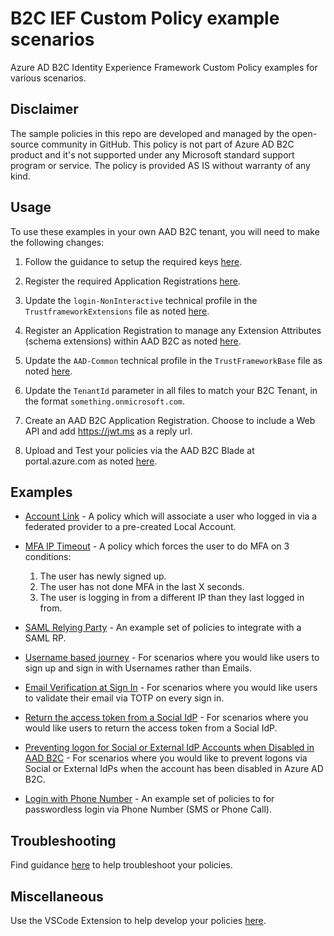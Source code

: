 # B2C IEF Custom Policy example scenarios
Azure AD B2C Identity Experience Framework Custom Policy examples for various scenarios.

## Disclaimer
The sample policies in this repo are developed and managed by the open-source community in GitHub. This policy is not part of Azure AD B2C product and it's not supported under any Microsoft standard support program or service. The policy is provided AS IS without warranty of any kind.

## Usage
To use these examples in your own AAD B2C tenant, you will need to make the following changes:
1. Follow the guidance to setup the required keys [here](https://docs.microsoft.com/en-us/azure/active-directory-b2c/active-directory-b2c-get-started-custom#add-signing-and-encryption-keys).

2. Register the required Application Registrations [here](https://docs.microsoft.com/en-us/azure/active-directory-b2c/active-directory-b2c-get-started-custom#register-applications).

3. Update the `login-NonInteractive` technical profile in the `TrustframeworkExtensions` file as noted [here](https://docs.microsoft.com/en-us/azure/active-directory-b2c/active-directory-b2c-get-started-custom#add-application-ids-to-the-custom-policy).

4. Register an Application Registration to manage any Extension Attributes (schema extensions) within AAD B2C as noted [here](https://docs.microsoft.com/en-us/azure/active-directory-b2c/active-directory-b2c-get-started-custom#add-application-ids-to-the-custom-policy).

5. Update the `AAD-Common` technical profile in the `TrustFrameworkBase` file as noted [here](https://docs.microsoft.com/en-us/azure/active-directory-b2c/active-directory-b2c-create-custom-attributes-profile-edit-custom#modify-your-custom-policy-to-add-the-applicationobjectid).

6. Update the `TenantId` parameter in all files to match your B2C Tenant, in the format `something.onmicrosoft.com`.

7. Create an AAD B2C Application Registration. Choose to include a Web API and add https://jwt.ms as a reply url.

8. Upload and Test your policies via the AAD B2C Blade at portal.azure.com as noted [here](https://docs.microsoft.com/en-us/azure/active-directory-b2c/active-directory-b2c-get-started-custom#upload-the-policies).

## Examples
* [Account Link](https://github.com/jasjeetsuri/B2C-IEF-Custom-Policies/tree/master/SocialAndLocalAccounts%20-%20Account%20Link) - A policy which will associate a user who logged in via a federated provider to a pre-created Local Account.

* [MFA IP Timeout](https://github.com/jasjeetsuri/B2C-IEF-Custom-Policies/tree/master/LocalAccounts%20-%20MFA%20IP%20Timeout) - A policy which forces the user to do MFA on 3 conditions:
    1. The user has newly signed up.
    2. The user has not done MFA in the last X seconds.
    3. The user is logging in from a different IP than they last logged in from.

 * [SAML Relying Party](https://github.com/jasjeetsuri/B2C-IEF-Custom-Policies/tree/master/LocalAccounts%20-%20SAML%20RP) - An example set of policies to integrate with a SAML RP.

 * [Username based journey](https://github.com/jasjeetsuri/B2C-IEF-Custom-Policies/tree/master/LocalAccounts%20-%20Username) - For scenarios where you would like users to sign up and sign in with Usernames rather than Emails.

 * [Email Verification at Sign In](https://github.com/jasjeetsuri/B2C-IEF-Custom-Policies/tree/master/LocalAccounts%20-%20Sign%20In%20Email%20Verification) - For scenarios where you would like users to validate their email via TOTP on every sign in.

* [Return the access token from a Social IdP](https://github.com/jasjeetsuri/B2C-IEF-Custom-Policies/tree/master/SocialAccounts%20-%20Facebook%20Access%20Token) - For scenarios where you would like users to return the access token from a Social IdP.

* [Preventing logon for Social or External IdP Accounts when Disabled in AAD B2C](https://github.com/jasjeetsuri/B2C-IEF-Custom-Policies/tree/master/SocialAndLocalAccounts%20-%20Disable%20Social%20Account%20from%20Logon) - For scenarios where you would like to prevent logons via Social or External IdPs when the account has been disabled in Azure AD B2C.

 * [Login with Phone Number](https://github.com/jasjeetsuri/B2C-IEF-Custom-Policies/tree/master/SocialAndLocalAccounts%20-%20Login%20with%20Phone%20Number) - An example set of policies to for passwordless login via Phone Number (SMS or Phone Call).

 ## Troubleshooting
 Find guidance [here](https://docs.microsoft.com/en-us/azure/active-directory-b2c/active-directory-b2c-troubleshoot-custom) to help troubleshoot your policies.
 
 ## Miscellaneous
Use the VSCode Extension to help develop your policies [here](https://marketplace.visualstudio.com/items?itemName=AzureADB2CTools.aadb2c).